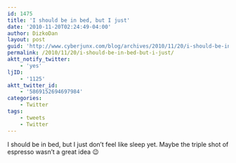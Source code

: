 ```yaml
---
id: 1475
title: 'I should be in bed, but I just'
date: '2010-11-20T02:24:49-04:00'
author: DizkoDan
layout: post
guid: 'http://www.cyberjunx.com/blog/archives/2010/11/20/i-should-be-in-bed-but-i-just/'
permalink: /2010/11/20/i-should-be-in-bed-but-i-just/
aktt_notify_twitter:
    - 'yes'
ljID:
    - '1125'
aktt_twitter_id:
    - '5869152694697984'
categories:
    - Twitter
tags:
    - tweets
    - Twitter
---
```


I should be in bed, but I just don’t feel like sleep yet. Maybe the triple shot of espresso wasn’t a great idea 😉